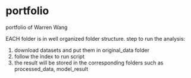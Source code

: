 # portfolio
portfolio of Warren Wang

EACH folder is in well organized folder structure.
step to run the analysis:
1. download datasets and put them in original_data folder
2. follow the index to run script
3. the result will be stored in the corresponding folders such as processed_data, model_result